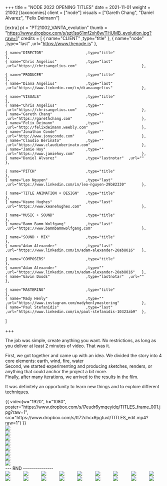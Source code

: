 +++
title = "NODE 2022 OPENING TITLES"
date = 2021-11-01
weight = 21002
[taxonomies]
client = ["node"]
visuals = ["Gareth Chang", "Daniel Alvarez", "Felix Deimann"]


[extra]
pt = "PT21002_VANTA_evolution"
thumb = "https://www.dropbox.com/s/szt1ss61mf2xh6w/THUMB_evolution.jpg?raw=1"
credits = [
    { name="CLIENT"                     ,type="title"                                                                   },
    { name="node"                       ,type="last"       ,url="https://www.thenode.is"                                },
    
    { name="DIRECTOR"                   ,type="title"                                                                   },
    { name="Chris Angelius"             ,type="last"       ,url="https://chrisangelius.com"                             },
    
    { name="PRODUCER"                   ,type="title"                                                                   },
    { name="Diana Angelius"             ,type="last"       ,url="https://www.linkedin.com/in/dianaangelius"             },
    
    { name="VISUALS"                    ,type="title"                                                                   },
    { name="Chris Angelius"             ,type=""           ,url="https://chrisangelius.com"                             },
    { name="Gareth Chang"               ,type=""           ,url="https://garethchang.com"                               },
    { name="Felix Deimann"              ,type=""           ,url="http://felixdeimann.weebly.com"                        },
    { name="Jonathan Conde"             ,type=""           ,url="http://www.jonyconde.com"                              },
    { name="Claudio Berinato"           ,type=""           ,url="https://www.claudioberinato.com"                       },
    { name="Jamie Hoy"                  ,type=""           ,url="https://www.jamiehoy.com"                              },
    { name="Daniel Alvarez"             ,type="lastnotar"  ,url=""                                                      },
    
    { name="PITCH"                      ,type="title"                                                                   },
    { name="Leo Nguyen"                 ,type="last"       ,url="https://www.linkedin.com/in/leo-nguyen-29b82330"       },
                                                                                                                 
    { name="TITLE ANIMATION + DESIGN"   ,type="title"                                                                   },
    { name="Keane Hughes"               ,type="last"       ,url="https://www.keanehughes.com"                           },
                                                                                                                 
    { name="MUSIC + SOUND"              ,type="title"                                                                   },
    { name="Bamm Bamm Wolfgang"         ,type="last"       ,url="https://www.bammbammwolfgang.com"                      },
    
    { name="SOUND + MIX"                ,type="title"                                                                   },
    { name="Adam Alexander"             ,type="last"       ,url="https://www.linkedin.com/in/adam-alexander-20ab8016"   },
                                                                                                                     
    { name="COMPOSERS"                  ,type="title"                                                                   },
    { name="Adam Alexander"             ,type=""           ,url="https://www.linkedin.com/in/adam-alexander-20ab8016"   },
    { name="Gavin Doods"                ,type="lastnotar"  ,url=""                                                      },
                                                                                                                     
    { name="MASTERING"                  ,type="title"                                                                   },
    { name="Mady Henly"                 ,type=""           ,url="https://www.instagram.com/madyhenlymastering"          },
    { name="Paul Stefanidis"            ,type="last"       ,url="https://www.linkedin.com/in/paul-stefanidis-10323ab9"  },
]

+++

<div class="page_text">

The job was simple, create anything you want. No restrictions, as long as you deliver at least 2 minutes of video. That was it.

First, we got together and came up with an idea. We divided the story into 4 core elements:  earth, wind, fire, water</br>
Second, we started experimenting and producing sketches, renders, or anything that could anchor the project a bit more.</br>
Finally, after many iterations, we arrived to the results in the film.

It was definitely an opportunity to learn new things and to explore different techniques.

</div>


<div class="mwall">
<div class="mwall_items" style="">
<div class="mwall_item">{{ video(w="1920", h="1080", poster="https://www.dropbox.com/s/l7eudr6ymqeyidq/TITLES_frame_001.jpg?raw=1", src="https://www.dropbox.com/s/tt72chcx9pgtuvl/TITLES_edit.mp4?raw=1") }}</div>
<div class="mwall_item"><img src="https://www.dropbox.com/s/kxyq0lzl63yf4wx/TITLES_frame_003.jpg?raw=1"></div>
<div class="mwall_item"><img src="https://www.dropbox.com/s/ubi7uljsrnlirr6/TITLES_frame_002.jpg?raw=1"></div>
<div class="mwall_item"><img src="https://www.dropbox.com/s/55vkv4f9z4nkzwx/TITLES_frame_004.jpg?raw=1"></div>
<div class="mwall_item"><img src="https://www.dropbox.com/s/omabgmaknql8nh0/TITLES_frame_005.jpg?raw=1"></div>
<div class="mwall_item"><img src="https://www.dropbox.com/s/ykc9qwinmgsakqx/TITLES_frame_006.jpg?raw=1"></div>
<div class="mwall_item"><img src="https://www.dropbox.com/s/ujr1m9hgjriebm2/TITLES_frame_007.jpg?raw=1"></div>
<div class="mwall_item"><img src="https://www.dropbox.com/s/uirct5iv7dqpjg4/TITLES_frame_008.jpg?raw=1"></div>
<div class="mwall_item"><img src="https://www.dropbox.com/s/li6f6zu7wglgkhc/TITLES_frame_009.jpg?raw=1"></div>
</div>
</div>

<div class="subheading">--- RND ---------------</div>
<div class="hrule"></div> 

<div class="mwall">
<div class="mwall_items" style="columns:9;">
<div class="mwall_item"><img src="https://www.dropbox.com/s/ig24sqp2eur0w3c/FILLER_FIRE_shell_01_SHOT_010.gif?raw=1"></div>
<div class="mwall_item"><img src="https://www.dropbox.com/s/3dplzrp13gkh0tl/FILLER_FIRE_shell_01_SHOT_020.gif?raw=1"></div>
<div class="mwall_item"><img src="https://www.dropbox.com/s/jte7lrcezfo9av2/RND_FIRE_dispersion_01_WIP_01_SHOT_010.gif?raw=1"></div>
<div class="mwall_item"><img src="https://www.dropbox.com/s/yxd4zc7kwks05n9/RND_FIRE_dispersion_01_WIP_01_SHOT_020.gif?raw=1"></div>
<div class="mwall_item"><img src="https://www.dropbox.com/s/uxt7o3r1abgj3mi/RND_FIRE_dispersion_01_WIP_01_SHOT_060.gif?raw=1"></div>
<div class="mwall_item"><img src="https://www.dropbox.com/s/fxmy0tu95lam9o6/WIND_shockwave_blue_SHOT_180.gif?raw=1"></div>
<div class="mwall_item"><img src="https://www.dropbox.com/s/egrzmbufalgfm53/FIRE_rocket_01_SHOT_238.gif?raw=1"></div>
<div class="mwall_item"><img src="https://www.dropbox.com/s/jci2l309umsjies/WIND_tornado_01_SHOT_234.gif?raw=1"></div>
<div class="mwall_item"><img src="https://www.dropbox.com/s/895ggrk0kshx8os/FIRE_rocket_01_SHOT_010.gif?raw=1"></div>
<div class="mwall_item"><img src="https://www.dropbox.com/s/gbnobgi3tvxxk66/WIND_tornado_01_SHOT_030.gif?raw=1"></div>
<div class="mwall_item"><img src="https://www.dropbox.com/s/2uwksg02ouxssvi/RND_WATER_worms_01_SHOT_010_WIP_01.gif?raw=1"></div>
<div class="mwall_item"><img src="https://www.dropbox.com/s/uutkyy3t2n2s8kk/RND_WIND_tornado_SHOT_010_WIP_01.gif?raw=1"></div>
<div class="mwall_item"><img src="https://www.dropbox.com/s/behwh44c3xq7pnt/RND_WATER_worms_01_SHOT_050_WIP_01.gif?raw=1"></div>
<div class="mwall_item"><img src="https://www.dropbox.com/s/82bf6gewisxw8gm/RND_WATER_worms_01_SHOT_030_WIP_01.gif?raw=1"></div>
<div class="mwall_item"><img src="https://www.dropbox.com/s/sjmnxkvnlei5bqb/RND_WATER_worms_01_SHOT_060_WIP_01.gif?raw=1"></div>
<div class="mwall_item"><img src="https://www.dropbox.com/s/c9k0myetisk3yjx/RND_WATER_worms_01_SHOT_020_WIP_01.gif?raw=1"></div>
<div class="mwall_item"><img src="https://www.dropbox.com/s/ud3av1ue46kfug9/RND_WATER_worms_01_SHOT_070_WIP_01.gif?raw=1"></div>
<div class="mwall_item"><img src="https://www.dropbox.com/s/2ypkofs0urkptgb/RND_WATER_worms_01_SHOT_040_WIP_01.gif?raw=1"></div>
</div>
</div>

